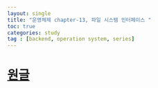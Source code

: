 ```yaml
---
layout: single
title: "운영체제 chapter-13, 파일 시스템 인터페이스 "
toc: true
categories: study
tag : [backend, operation system, series]
---
```


# [원글](https://gangfunction.github.io/study/nineth2/)